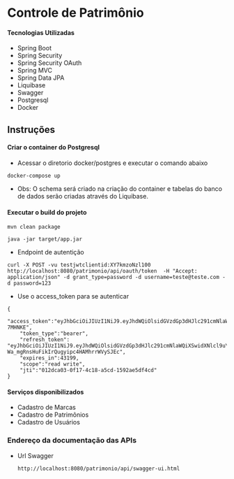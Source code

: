 # Controle de Patrimônio

#### Tecnologias Utilizadas
- Spring Boot
- Spring Security
- Spring Security OAuth
- Spring MVC
- Spring Data JPA
- Liquibase
- Swagger
- Postgresql
- Docker

## Instruções

#### Criar o container do Postgresql
- Acessar o diretorio docker/postgres e executar o comando abaixo
```
docker-compose up
```
- Obs: O schema será criado na criação do container e tabelas do banco de dados serão criadas através do Liquibase. 

#### Executar o build do projeto

```
mvn clean package
```

```
java -jar target/app.jar
```

- Endpoint de autentição
```
curl -X POST -vu testjwtclientid:XY7kmzoNzl100  http://localhost:8080/patrimonio/api/oauth/token  -H "Accept: application/json" -d grant_type=password -d username=teste@teste.com -d password=123
```

- Use o access_token para se autenticar
```
{
	"access_token":"eyJhbGciOiJIUzI1NiJ9.eyJhdWQiOlsidGVzdGp3dHJlc291cmNlaWQiXSwidXNlcl9uYW1lIjoidGVzdGUiLCJzY29wZSI6WyJyZWFkIiwid3JpdGUiXSwiZXhwIjoxNTI4Mjg4MzczLCJhdXRob3JpdGllcyI6WyJBRE0iXSwianRpIjoiMDEyZGNhMDMtMGYxNy00YzE4LWE1Y2QtMTU5MmFlNWRmNGNkIiwiY2xpZW50X2lkIjoidGVzdGp3dGNsaWVudGlkIn0.gAKUbBpHw_kkntUE2D2IB_De_usekG8KbTkc-7MHNKE",
	"token_type":"bearer",
	"refresh_token": "eyJhbGciOiJIUzI1NiJ9.eyJhdWQiOlsidGVzdGp3dHJlc291cmNlaWQiXSwidXNlcl9uYW1lIjoidGVzdGUiLCJzY29wZSI6WyJyZWFkIiwid3JpdGUiXSwiYXRpIjoiYTVjZGYzMmQtOTY4YS00YjI5LWI3ODctZjlmNTNkZTJjY2IxIiwiZXhwIjoxNTMwOTE4OTc3LCJhdXRob3JpdGllcyI6WyJBRE0iXSwianRpIjoiMDA0NTJlNzItYjBiMi00M2U0LWJjZTAtOGQ1OGUwZTU5OTg2IiwiY2xpZW50X2lkIjoidGVzdGp3dGNsaWVudGlkIn0.DFX0xw-Wa_mgRnsHuFikIrQugyipc4HAMhrrWVySJEc",
	"expires_in":43199,
	"scope":"read write",
	"jti":"012dca03-0f17-4c18-a5cd-1592ae5df4cd"
}
```

#### Serviços disponibilizados

- Cadastro de Marcas
- Cadastro de Patrimônios
- Cadastro de Usuários

### Endereço da documentação das APIs
- Url Swagger
    ```
    http://localhost:8080/patrimonio/api/swagger-ui.html
    ```

